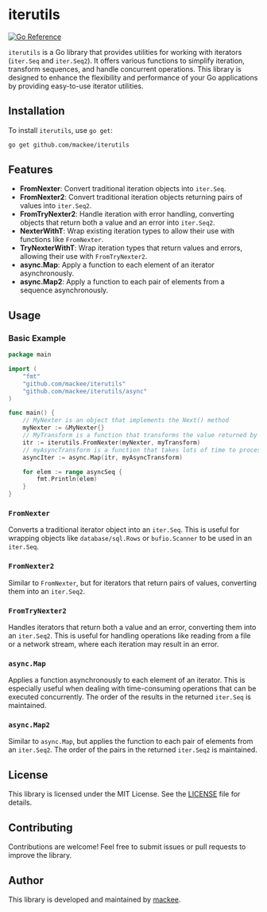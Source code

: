 # iterutils

[![Go Reference](https://pkg.go.dev/badge/github.com/mackee/iterutils.svg)](https://pkg.go.dev/github.com/mackee/iterutils)

`iterutils` is a Go library that provides utilities for working with iterators (`iter.Seq` and `iter.Seq2`). It offers various functions to simplify iteration, transform sequences, and handle concurrent operations. This library is designed to enhance the flexibility and performance of your Go applications by providing easy-to-use iterator utilities.

## Installation

To install `iterutils`, use `go get`:

```sh
go get github.com/mackee/iterutils
```

## Features

- **FromNexter**: Convert traditional iteration objects into `iter.Seq`.
- **FromNexter2**: Convert traditional iteration objects returning pairs of values into `iter.Seq2`.
- **FromTryNexter2**: Handle iteration with error handling, converting objects that return both a value and an error into `iter.Seq2`.
- **NexterWithT**: Wrap existing iteration types to allow their use with functions like `FromNexter`.
- **TryNexterWithT**: Wrap iteration types that return values and errors, allowing their use with `FromTryNexter2`.
- **async.Map**: Apply a function to each element of an iterator asynchronously.
- **async.Map2**: Apply a function to each pair of elements from a sequence asynchronously.

## Usage

### Basic Example

```go
package main

import (
    "fmt"
    "github.com/mackee/iterutils"
    "github.com/mackee/iterutils/async"
)

func main() {
    // MyNexter is an object that implements the Next() method
    myNexter := &MyNexter{}
    // MyTransform is a function that transforms the value returned by MyNexter.Next()
    itr := iterutils.FromNexter(myNexter, myTransform)
    // myAsyncTransform is a function that takes lots of time to process but can be executed concurrently
    asyncIter := async.Map(itr, myAsyncTransform)

    for elem := range asyncSeq {
        fmt.Println(elem)
    }
}
```

### `FromNexter`

Converts a traditional iterator object into an `iter.Seq`. This is useful for wrapping objects like `database/sql.Rows` or `bufio.Scanner` to be used in an `iter.Seq`.

### `FromNexter2`

Similar to `FromNexter`, but for iterators that return pairs of values, converting them into an `iter.Seq2`.

### `FromTryNexter2`

Handles iterators that return both a value and an error, converting them into an `iter.Seq2`. This is useful for handling operations like reading from a file or a network stream, where each iteration may result in an error.

### `async.Map`

Applies a function asynchronously to each element of an iterator. This is especially useful when dealing with time-consuming operations that can be executed concurrently. The order of the results in the returned `iter.Seq` is maintained.

### `async.Map2`

Similar to `async.Map`, but applies the function to each pair of elements from an `iter.Seq2`. The order of the pairs in the returned `iter.Seq2` is maintained.

## License

This library is licensed under the MIT License. See the [LICENSE](LICENSE) file for details.

## Contributing

Contributions are welcome! Feel free to submit issues or pull requests to improve the library.

## Author

This library is developed and maintained by [mackee](https://github.com/mackee).
